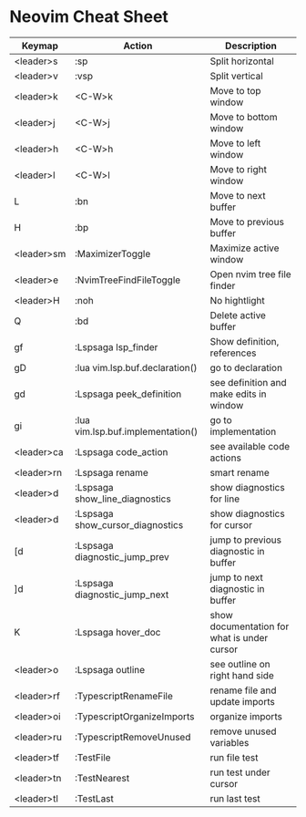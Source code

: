 # Neovim Cheat Sheet

| Keymap       | Action                            | Description                                 |
| ------------ | --------------------------------- | ------------------------------------------- |
| \<leader\>s  | :sp                               | Split horizontal                            |
| \<leader\>v  | :vsp                              | Split vertical                              |
| \<leader\>k  | \<C-W\>k                          | Move to top window                          |
| \<leader\>j  | \<C-W\>j                          | Move to bottom window                       |
| \<leader\>h  | \<C-W\>h                          | Move to left window                         |
| \<leader\>l  | \<C-W\>l                          | Move to right window                        |
| L            | :bn                               | Move to next buffer                         |
| H            | :bp                               | Move to previous buffer                     |
| \<leader\>sm | :MaximizerToggle                  | Maximize active window                      |
| \<leader\>e  | :NvimTreeFindFileToggle           | Open nvim tree file finder                  |
| \<leader\>H  | :noh                              | No hightlight                               |
| Q            | :bd                               | Delete active buffer                        |
| gf           | :Lspsaga lsp_finder               | Show definition, references                 |
| gD           | :lua vim.lsp.buf.declaration()    | go to declaration                           |
| gd           | :Lspsaga peek_definition          | see definition and make edits in window     |
| gi           | :lua vim.lsp.buf.implementation() | go to implementation                        |
| \<leader\>ca | :Lspsaga code_action              | see available code actions                  |
| \<leader\>rn | :Lspsaga rename                   | smart rename                                |
| \<leader\>d  | :Lspsaga show_line_diagnostics    | show diagnostics for line                   |
| \<leader\>d  | :Lspsaga show_cursor_diagnostics  | show diagnostics for cursor                 |
| [d           | :Lspsaga diagnostic_jump_prev     | jump to previous diagnostic in buffer       |
| ]d           | :Lspsaga diagnostic_jump_next     | jump to next diagnostic in buffer           |
| K            | :Lspsaga hover_doc                | show documentation for what is under cursor |
| \<leader\>o  | :Lspsaga outline                  | see outline on right hand side              |
| \<leader\>rf | :TypescriptRenameFile             | rename file and update imports              |
| \<leader\>oi | :TypescriptOrganizeImports        | organize imports                            |
| \<leader\>ru | :TypescriptRemoveUnused           | remove unused variables                     |
| \<leader\>tf | :TestFile                         | run file test                               |
| \<leader\>tn | :TestNearest                      | run test under cursor                       |
| \<leader\>tl | :TestLast                         | run last test                               |
